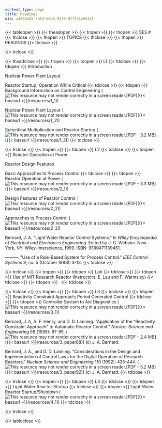 ```yaml
---
content_type: page
title: Readings
uid: cd702e25-7a54-eeb2-0170-d77fd1c0015f
---
```


{{< tableopen >}}
{{< theadopen >}}
{{< tropen >}}
{{< thopen >}}
SES #
{{< thclose >}}
{{< thopen >}}
TOPICS
{{< thclose >}}
{{< thopen >}}
READINGS
{{< thclose >}}

{{< trclose >}}

{{< theadclose >}}
{{< tropen >}}
{{< tdopen >}}
L1
{{< tdclose >}}
{{< tdopen >}}
Introduction  
  
Nuclear Power Plant Layout  
  
Reactor Startup; Operation While Critical
{{< tdclose >}}
{{< tdopen >}}
Background Information on Control Engineering (![This resource may not render correctly in a screen reader.](/images/inacessible.gif)[PDF]({{< baseurl >}}/resources/1_1))  
  
Nuclear Power Plant Layout (![This resource may not render correctly in a screen reader.](/images/inacessible.gif)[PDF]({{< baseurl >}}/resources/1_2))  
  
Subcritical Multiplication and Reactor Startup (![This resource may not render correctly in a screen reader.](/images/inacessible.gif)[PDF - 3.2 MB]({{< baseurl >}}/resources/1_3))
{{< tdclose >}}

{{< trclose >}}
{{< tropen >}}
{{< tdopen >}}
L2
{{< tdclose >}}
{{< tdopen >}}
Reactor Operation at Power  
  
Reactor Design Features  
  
Basic Approaches to Process Control
{{< tdclose >}}
{{< tdopen >}}
Reactor Operation at Power (![This resource may not render correctly in a screen reader.](/images/inacessible.gif)[PDF - 3.3 MB]({{< baseurl >}}/resources/2_1))  
  
Design Features of Reactor Control (![This resource may not render correctly in a screen reader.](/images/inacessible.gif)[PDF]({{< baseurl >}}/resources/2_2))  
  
Approaches to Process Control (![This resource may not render correctly in a screen reader.](/images/inacessible.gif)[PDF]({{< baseurl >}}/resources/2_3))  
  
Bernard, J. A. "Light Water Reactor Control Systems." In _Wiley Encyclopedia of Electrical and Electronics Engineering_. Edited by J. G. Webster. New York, NY: Wiley-Interscience, 1999. ISBN: 9780471139461.  
  
———. "Use of a Rule-Based System for Process Control." _IEEE Control Systems_ 8, no. 5 (October 1988): 3-13.
{{< tdclose >}}

{{< trclose >}}
{{< tropen >}}
{{< tdopen >}}
Lab
{{< tdclose >}}
{{< tdopen >}}
Use of MIT Research Reactor (Instructors: E. Lau and F. Warmsley)
{{< tdclose >}}
{{< tdopen >}}
 
{{< tdclose >}}

{{< trclose >}}
{{< tropen >}}
{{< tdopen >}}
L3
{{< tdclose >}}
{{< tdopen >}}
Reactivity Constraint Approach; Period Generated Control
{{< tdclose >}}
{{< tdopen >}}
Controller System to Aid Diagnostics (![This resource may not render correctly in a screen reader.](/images/inacessible.gif)[PDF]({{< baseurl >}}/resources/3_1))  
  
Bernard, J. A, A. F. Henry, and D. D. Lanning. "Application of the "Reactivity Constraint Approach" to Automatic Reactor Control." _Nuclear Science and Engineering_ 98 (1988): 87-95. (![This resource may not render correctly in a screen reader.](/images/inacessible.gif)[PDF - 2.4 MB]({{< baseurl >}}/resources/3_paper88)) (c) J. A. Bernard.  
  
Bernard, J. A., and D. D. Lanning. "Considerations in the Design and Implementation of Control Laws for the Digital Operation of Research Reactors." _Nuclear Science and Engineering_ 110 (1992): 425-444. (![This resource may not render correctly in a screen reader.](/images/inacessible.gif)[PDF - 5.2 MB]({{< baseurl >}}/resources/3_paper92)) (c) J. A. Bernard.
{{< tdclose >}}

{{< trclose >}}
{{< tropen >}}
{{< tdopen >}}
L4
{{< tdclose >}}
{{< tdopen >}}
Light Water Reactor Startup
{{< tdclose >}}
{{< tdopen >}}
Light-Water Reactor Startup/Shutdown (![This resource may not render correctly in a screen reader.](/images/inacessible.gif)[PDF]({{< baseurl >}}/resources/4_1))
{{< tdclose >}}

{{< trclose >}}

{{< tableclose >}}